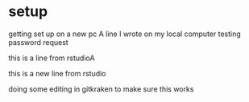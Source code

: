 # setup
getting set up on a new pc
A line I wrote on my local computer
testing password request


this is a line from rstudioA

this is a new line from rstudio

doing some editing in gitkraken to make sure this works